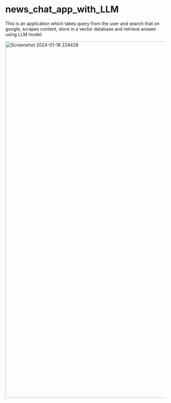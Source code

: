 # news_chat_app_with_LLM
This is an application which takes query from the user and search that on google, scrapes content, store in a vector database and retrieve answer using LLM model.

<img width="1118" alt="Screenshot 2024-01-18 224428" src="https://github.com/goalhunter/news_chat_app_with_LLM/assets/39577705/3040b1bc-f689-47be-8ee4-fcca50ee5959">
